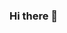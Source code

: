 ### Hi there 👋

<!--
**IgorVahr/IgorVahr** is a ✨ _special_ ✨ repository because its `README.md` (this file) appears on your GitHub profile.

Here are some ideas to get you started:

- 🔭 I’m currently working on rsschool.
- 🌱 I’m currently learning language programming JS.
- 👯 I’m looking to collaborate on fronted
- 🤔 I’m looking for help with job.
- 💬 Ask me about hobby
- 📫 How to reach me: 89042768180
- 😄 Pronouns: Russia, Izhevsk
- ⚡ Fun fact: I'm teacher 
-->
